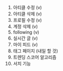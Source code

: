 1. 아티클 수정 (v)
2. 아티클 삭제 (v)
3. 프로필 수정 (v)
4. 계정 삭제 (v)
5. following (v)
6. 실시간 글 (v)
7. 마이 피드 (v)
8. 태그 페이지 (내일 할 것)
9. 트렌딩 스코어 알고리즘
10. 서치 기능
